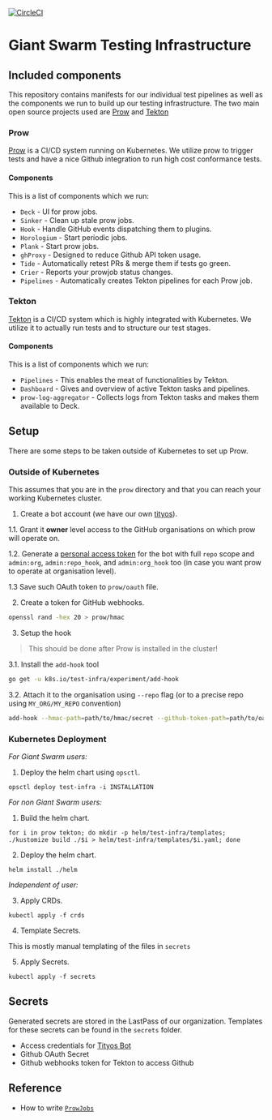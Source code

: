 [![CircleCI](https://circleci.com/gh/giantswarm/test-infra.svg?style=shield)](https://circleci.com/gh/giantswarm/test-infra)

# Giant Swarm Testing Infrastructure

## Included components

This repository contains manifests for our individual test pipelines as well as the components
we run to build up our testing infrastructure. The two main open source projects used are
[Prow][Prow] and [Tekton][Tekton]

### Prow

[Prow][Prow] is a CI/CD system running on Kubernetes.
We utilize prow to trigger tests and have a nice Github integration to run high cost conformance tests.

#### Components

This is a list of components which we run:
- `Deck` - UI for prow jobs.
- `Sinker` - Clean up stale prow jobs.
- `Hook` - Handle GitHub events dispatching them to plugins.
- `Horologium` - Start periodic jobs.
- `Plank` - Start prow jobs.
- `ghProxy` - Designed to reduce Github API token usage.
- `Tide` - Automatically retest PRs & merge them if tests go green.
- `Crier` - Reports your prowjob status changes.
- `Pipelines` - Automatically creates Tekton pipelines for each Prow job.

### Tekton

[Tekton][Tekton] is a CI/CD system which is highly integrated with Kubernetes.
We utilize it to actually run tests and to structure our test stages.

#### Components

This is a list of components which we run:
- `Pipelines` - This enables the meat of functionalities by Tekton.
- `Dashboard` - Gives and overview of active Tekton tasks and pipelines.
- `prow-log-aggregator` - Collects logs from Tekton tasks and makes them available to Deck.

## Setup

There are some steps to be taken outside of Kubernetes to set up Prow.

### Outside of Kubernetes

This assumes that you are in the `prow` directory and that you can reach your working Kubernetes cluster.

1. Create a bot account (we have our own [tityos](https://github.com/tityosbot)).

  1.1. Grant it **owner** level access to the GitHub organisations on which prow will operate on.

  1.2. Generate a [personal access token](https://github.com/settings/tokens) for the bot with full `repo` scope and `admin:org`, `admin:repo_hook`, and `admin:org_hook` too (in case you want prow to operate at organisation level).

  1.3 Save such OAuth token to `prow/oauth` file.

2. Create a token for GitHub webhooks.

  ```bash
  openssl rand -hex 20 > prow/hmac
  ```

3. Setup the hook
  > This should be done after Prow is installed in the cluster!

  3.1. Install the `add-hook` tool

  ```bash
  go get -u k8s.io/test-infra/experiment/add-hook
  ```

  3.2. Attach it to the organisation using `--repo` flag (or to a precise repo using `MY_ORG/MY_REPO` convention)

  ```bash
  add-hook --hmac-path=path/to/hmac/secret --github-token-path=path/to/oauth/secret --hook-url http://an.ip.addr.ess/hook --repo MY_ORG --confirm=true
  ```

### Kubernetes Deployment

*For Giant Swarm users:*

1. Deploy the helm chart using `opsctl`.

  ```
  opsctl deploy test-infra -i INSTALLATION
  ```

*For non Giant Swarm users:*

1. Build the helm chart.

  ```
  for i in prow tekton; do mkdir -p helm/test-infra/templates; ./kustomize build ./$i > helm/test-infra/templates/$i.yaml; done
  ```

2. Deploy the helm chart.

  ```
  helm install ./helm
  ```

*Independent of user:*

3. Apply CRDs.

  ```
  kubectl apply -f crds
  ```

4. Template Secrets.

  This is mostly manual templating of the files in `secrets`

5. Apply Secrets.

  ```
  kubectl apply -f secrets
  ```

## Secrets

Generated secrets are stored in the LastPass of our organization.
Templates for these secrets can be found in the `secrets` folder.

- Access credentials for [Tityos Bot](https://github.com/tityosbot)
- Github OAuth Secret
- Github webhooks token for Tekton to access Github

## Reference

* How to write [`ProwJobs`](https://github.com/kubernetes/test-infra/blob/master/prow/jobs.md)

[Prow]: https://github.com/kubernetes/test-infra/tree/master/prow
[Tekton]: https://tekton.dev/
